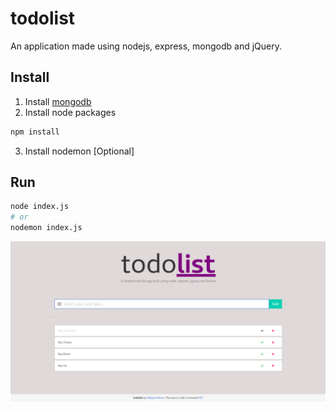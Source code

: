 # todolist

An application made using nodejs, express, mongodb and jQuery.

## Install

1. Install [mongodb](https://www.mongodb.com/download-center?jmp=nav#community)
2. Install node packages
```sh
npm install
```
3. Install nodemon [Optional]


## Run

```sh
node index.js
# or
nodemon index.js
```

![screenshot](assets/screenshot.png)
